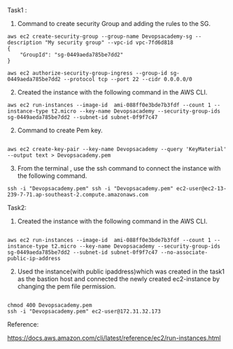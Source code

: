 Task1 :
 
1. Command to create security Group and adding the rules to the SG. 

```
aws ec2 create-security-group --group-name Devopsacademy-sg --description "My security group" --vpc-id vpc-7fd6d818
{
    "GroupId": "sg-0449aeda785be7dd2"
}

aws ec2 authorize-security-group-ingress --group-id sg-0449aeda785be7dd2 --protocol tcp --port 22 --cidr 0.0.0.0/0

```
2. Created the instance with the following command in the AWS CLI.
```
aws ec2 run-instances --image-id  ami-088ff0e3bde7b3fdf --count 1 --instance-type t2.micro --key-name Devopsacademy --security-group-ids sg-0449aeda785be7dd2 --subnet-id subnet-0f9f7c47

```
2. Command to create Pem key.

```

aws ec2 create-key-pair --key-name Devopsacademy --query 'KeyMaterial' --output text > Devopsacademy.pem

```

3. From the terminal , use the ssh command to connect the instance with the following command.

```
ssh -i "Devopsacademy.pem" ssh -i "Devopsacademy.pem" ec2-user@ec2-13-239-7-71.ap-southeast-2.compute.amazonaws.com 

```


Task2: 

1. Created the instance with the following command in the AWS CLI.

```

aws ec2 run-instances --image-id  ami-088ff0e3bde7b3fdf --count 1 --instance-type t2.micro --key-name Devopsacademy --security-group-ids sg-0449aeda785be7dd2 --subnet-id subnet-0f9f7c47 --no-associate-public-ip-address

```

2. Used the instance(with public ipaddress)which was created in the task1 as the bastion host and connected the newly created ec2-instance by changing the pem file permission.

```

chmod 400 Devopsacademy.pem
ssh -i "Devopsacademy.pem" ec2-user@172.31.32.173

```
Reference:

https://docs.aws.amazon.com/cli/latest/reference/ec2/run-instances.html


